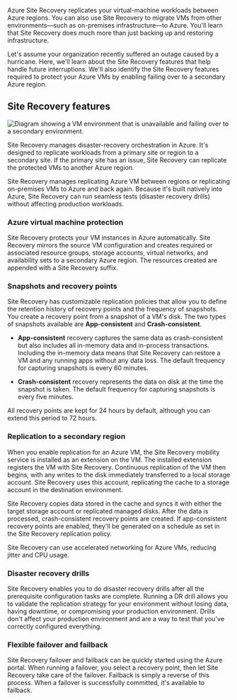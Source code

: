 Azure Site Recovery replicates your virtual-machine workloads between Azure regions. You can also use Site Recovery to migrate VMs from other environments—such as on-premises infrastructure—to Azure. You'll learn that Site Recovery does much more than just backing up and restoring infrastructure.

Let's assume your organization recently suffered an outage caused by a hurricane. Here, we'll learn about the Site Recovery features that help handle future interruptions. We'll also identify the Site Recovery features required to protect your Azure VMs by enabling failing over to a secondary Azure region.

## Site Recovery features

![Diagram showing a VM environment that is unavailable and failing over to a secondary environment.](../media/2-failover.png)

Site Recovery manages disaster-recovery orchestration in Azure. It's designed to replicate workloads from a primary site or region to a secondary site. If the primary site has an issue, Site Recovery can replicate the protected VMs to another Azure region.

Site Recovery manages replicating Azure VM between regions or replicating on-premises VMs to Azure and back again. Because it's built natively into Azure, Site Recovery can run seamless tests (disaster recovery drills) without affecting production workloads.

### Azure virtual machine protection

Site Recovery protects your VM instances in Azure automatically. Site Recovery mirrors the source VM configuration and creates required or associated resource groups, storage accounts, virtual networks, and availability sets to a secondary Azure region. The resources created are appended with a Site Recovery suffix.

### Snapshots and recovery points

Site Recovery has customizable replication policies that allow you to define the retention history of recovery points and the frequency of snapshots. You create a recovery point from a snapshot of a VM's disk. The two types of snapshots available are **App-consistent** and **Crash-consistent**.

- **App-consistent** recovery captures the same data as crash-consistent but also includes all in-memory data and in-process transactions. Including the in-memory data means that Site Recovery can restore a VM and any running apps without any data loss. The default frequency for capturing snapshots is every 60 minutes.

- **Crash-consistent** recovery represents the data on disk at the time the snapshot is taken. The default frequency for capturing snapshots is every five minutes.

All recovery points are kept for 24 hours by default, although you can extend this period to 72 hours.

### Replication to a secondary region

When you enable replication for an Azure VM, the Site Recovery mobility service is installed as an extension on the VM. The installed extension registers the VM with Site Recovery. Continuous replication of the VM then begins, with any writes to the disk immediately transferred to a local storage account. Site Recovery uses this account, replicating the cache to a storage account in the destination environment.

Site Recovery copies data stored in the cache and syncs it with either the target storage account or replicated managed disks. After the data is processed, crash-consistent recovery points are created. If app-consistent recovery points are enabled, they'll be generated on a schedule as set in the Site Recovery replication policy.

Site Recovery can use accelerated networking for Azure VMs, reducing jitter and CPU usage.

### Disaster recovery drills

Site Recovery enables you to do disaster recovery drills after all the prerequisite configuration tasks are complete. Running a DR drill allows you to validate the replication strategy for your environment without losing data, having downtime, or compromising your production environment. Drills don't affect your production environment and are a way to test that you've correctly configured everything.

### Flexible failover and failback

Site Recovery failover and failback can be quickly started using the Azure portal. When running a failover, you select a recovery point, then let Site Recovery take care of the failover. Failback is simply a reverse of this process. When a failover is successfully committed, it's available to failback.
